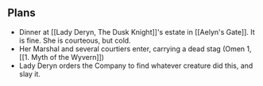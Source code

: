 

## Plans
- Dinner at [[Lady Deryn, The Dusk Knight]]'s estate in [[Aelyn's Gate]]. It is fine. She is courteous, but cold.
- Her Marshal and several courtiers enter, carrying a dead stag (Omen 1, [[1. Myth of the Wyvern]])
- Lady Deryn orders the Company to find whatever creature did this, and slay it.